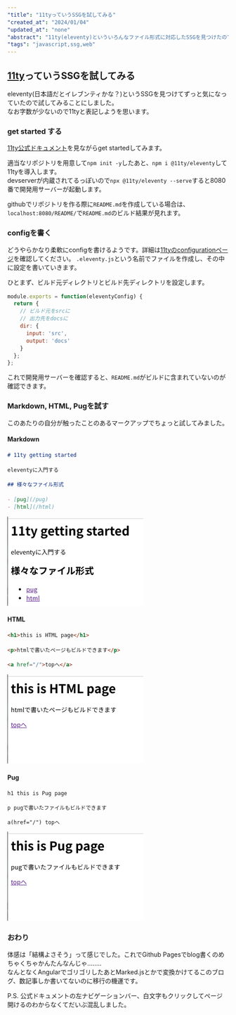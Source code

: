 ```yaml
---
"title": "11tyっていうSSGを試してみる"
"created_at": "2024/01/04"
"updated_at": "none"
"abstract": "11ty(eleventy)といういろんなファイル形式に対応したSSGを見つけたのでちょっとだけ試してみようと思います。"
"tags": "javascript,ssg,web"
---
```

## [11ty](https://www.11ty.dev/)っていうSSGを試してみる

eleventy(日本語だとイレブンティかな？)というSSGを見つけてずっと気になっていたので試してみることにしました。  
なお字数が少ないので11tyと表記しようを思います。

### get started する

[11ty公式ドキュメント](https://www.11ty.dev/docs/get-started/)を見ながらget startedしてみます。

適当なリポジトリを用意して`npm init -y`したあと、`npm i @11ty/eleventy`して11tyを導入します。  
devserverが内蔵されてるっぽいので`npx @11ty/eleventy --serve`すると8080番で開発用サーバーが起動します。

githubでリポジトリを作る際に`README.md`を作成している場合は、`localhost:8080/README/`で`README.md`のビルド結果が見れます。

### configを書く

どうやらかなり柔軟にconfigを書けるようです。詳細は[11tyのconfigurationページ](https://www.11ty.dev/docs/config/)を確認してください。
`.eleventy.js`という名前でファイルを作成し、その中に設定を書いていきます。

ひとまず、ビルド元ディレクトリとビルド先ディレクトリを設定します。

```javascript
module.exports = function(eleventyConfig) {
  return {
    // ビルド元をsrcに
    // 出力先をdocsに
    dir: {
      input: 'src',
      output: 'docs'
    }
  };
};
```

これで開発用サーバーを確認すると、`README.md`がビルドに含まれていないのが確認できます。

### Markdown, HTML, Pugを試す

このあたりの自分が触ったことのあるマークアップでちょっと試してみました。

#### Markdown

```Markdown
# 11ty getting started

eleventyに入門する

## 様々なファイル形式

- [pug](/pug)
- [html](/html)
```

![11tyでMarkdownの出力結果](img/../imgs/20240104/11ty-markdown.png)

#### HTML

```HTML
<h1>this is HTML page</h1>

<p>htmlで書いたページもビルドできます</p>

<a href="/">topへ</a>
```

![11tyでHTMLの出力結果](imgs/20240104/11ty-html.png)

#### Pug

```pug
h1 this is Pug page

p pugで書いたファイルもビルドできます

a(href="/") topへ
```

![11tyでpugの出力結果](imgs/20240104/11ty-pug.png)

### おわり

体感は「結構よさそう」って感じでした。これでGithub Pagesでblog書くのめちゃくちゃかんたんなんじゃ........  
なんとなくAngularでゴリゴリしたあとMarked.jsとかで変換かけてるこのブログ、数記事しか書いてないのに移行の機運です。

P.S. 公式ドキュメントの左ナビゲーションバー、白文字もクリックしてページ開けるのわからなくてだいぶ混乱しました。

